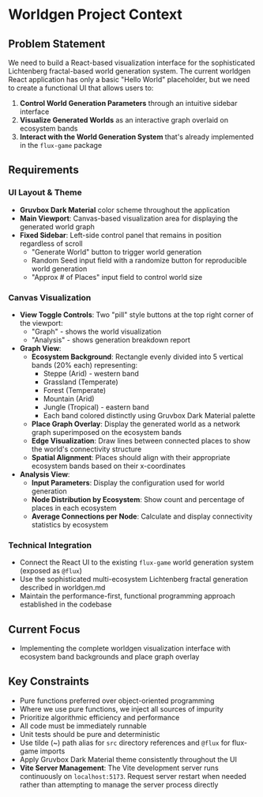 # Worldgen Project Context

## Problem Statement
We need to build a React-based visualization interface for the sophisticated Lichtenberg fractal-based world generation system. The current worldgen React application has only a basic "Hello World" placeholder, but we need to create a functional UI that allows users to:

1. **Control World Generation Parameters** through an intuitive sidebar interface
2. **Visualize Generated Worlds** as an interactive graph overlaid on ecosystem bands
3. **Interact with the World Generation System** that's already implemented in the `flux-game` package

## Requirements

### UI Layout & Theme
- **Gruvbox Dark Material** color scheme throughout the application
- **Main Viewport**: Canvas-based visualization area for displaying the generated world graph
- **Fixed Sidebar**: Left-side control panel that remains in position regardless of scroll
  - "Generate World" button to trigger world generation
  - Random Seed input field with a randomize button for reproducible world generation
  - "Approx # of Places" input field to control world size

### Canvas Visualization
- **View Toggle Controls**: Two "pill" style buttons at the top right corner of the viewport:
  - "Graph" - shows the world visualization
  - "Analysis" - shows generation breakdown report
- **Graph View**:
  - **Ecosystem Background**: Rectangle evenly divided into 5 vertical bands (20% each) representing:
    - Steppe (Arid) - western band
    - Grassland (Temperate)
    - Forest (Temperate)
    - Mountain (Arid)
    - Jungle (Tropical) - eastern band
    - Each band colored distinctly using Gruvbox Dark Material palette
  - **Place Graph Overlay**: Display the generated world as a network graph superimposed on the ecosystem bands
  - **Edge Visualization**: Draw lines between connected places to show the world's connectivity structure
  - **Spatial Alignment**: Places should align with their appropriate ecosystem bands based on their x-coordinates
- **Analysis View**:
  - **Input Parameters**: Display the configuration used for world generation
  - **Node Distribution by Ecosystem**: Show count and percentage of places in each ecosystem
  - **Average Connections per Node**: Calculate and display connectivity statistics by ecosystem

### Technical Integration
- Connect the React UI to the existing `flux-game` world generation system (exposed as `@flux`)
- Use the sophisticated multi-ecosystem Lichtenberg fractal generation described in worldgen.md
- Maintain the performance-first, functional programming approach established in the codebase

## Current Focus
- Implementing the complete worldgen visualization interface with ecosystem band backgrounds and place graph overlay

## Key Constraints
- Pure functions preferred over object-oriented programming
- Where we use pure functions, we inject all sources of impurity
- Prioritize algorithmic efficiency and performance
- All code must be immediately runnable
- Unit tests should be pure and deterministic
- Use tilde (~) path alias for `src` directory references and `@flux` for flux-game imports
- Apply Gruvbox Dark Material theme consistently throughout the UI
- **Vite Server Management**: The Vite development server runs continuously on `localhost:5173`. Request server restart when needed rather than attempting to manage the server process directly
